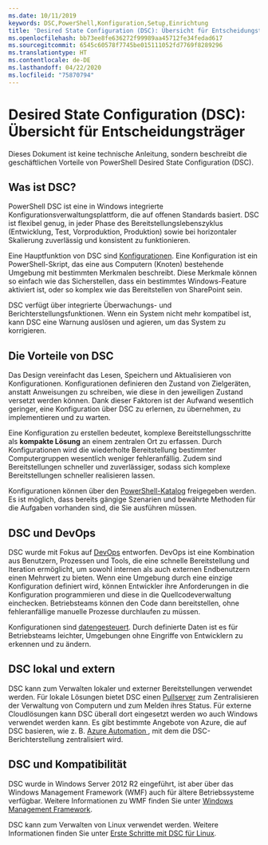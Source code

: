 ```yaml
---
ms.date: 10/11/2019
keywords: DSC,PowerShell,Konfiguration,Setup,Einrichtung
title: 'Desired State Configuration (DSC): Übersicht für Entscheidungsträger'
ms.openlocfilehash: bb73ee8fe636272f99989aa45712fe34fedad617
ms.sourcegitcommit: 6545c60578f7745be015111052fd7769f8289296
ms.translationtype: HT
ms.contentlocale: de-DE
ms.lasthandoff: 04/22/2020
ms.locfileid: "75870794"
---
```

# <a name="desired-state-configuration-overview-for-decision-makers"></a>Desired State Configuration (DSC): Übersicht für Entscheidungsträger

Dieses Dokument ist keine technische Anleitung, sondern beschreibt die geschäftlichen Vorteile von PowerShell Desired State Configuration (DSC).

## <a name="what-is-dsc"></a>Was ist DSC?

PowerShell DSC ist eine in Windows integrierte Konfigurationsverwaltungsplattform, die auf offenen Standards basiert. DSC ist flexibel genug, in jeder Phase des Bereitstellungslebenszyklus (Entwicklung, Test, Vorproduktion, Produktion) sowie bei horizontaler Skalierung zuverlässig und konsistent zu funktionieren.

Eine Hauptfunktion von DSC sind [Konfigurationen](../configurations/configurations.md). Eine Konfiguration ist ein PowerShell-Skript, das eine aus Computern (Knoten) bestehende Umgebung mit bestimmten Merkmalen beschreibt. Diese Merkmale können so einfach wie das Sicherstellen, dass ein bestimmtes Windows-Feature aktiviert ist, oder so komplex wie das Bereitstellen von SharePoint sein.

DSC verfügt über integrierte Überwachungs- und Berichterstellungsfunktionen. Wenn ein System nicht mehr kompatibel ist, kann DSC eine Warnung auslösen und agieren, um das System zu korrigieren.

## <a name="benefits-of-using-dsc"></a>Die Vorteile von DSC

Das Design vereinfacht das Lesen, Speichern und Aktualisieren von Konfigurationen. Konfigurationen definieren den Zustand von Zielgeräten, anstatt Anweisungen zu schreiben, wie diese in den jeweiligen Zustand versetzt werden können. Dank dieser Faktoren ist der Aufwand wesentlich geringer, eine Konfiguration über DSC zu erlernen, zu übernehmen, zu implementieren und zu warten.

Eine Konfiguration zu erstellen bedeutet, komplexe Bereitstellungsschritte als **kompakte Lösung** an einem zentralen Ort zu erfassen. Durch Konfigurationen wird die wiederholte Bereitstellung bestimmter Computergruppen wesentlich weniger fehleranfällig. Zudem sind Bereitstellungen schneller und zuverlässiger, sodass sich komplexe Bereitstellungen schneller realisieren lassen.

Konfigurationen können über den [PowerShell-Katalog](https://powershellgallery.com) freigegeben werden. Es ist möglich, dass bereits gängige Szenarien und bewährte Methoden für die Aufgaben vorhanden sind, die Sie ausführen müssen.

## <a name="dsc-and-devops"></a>DSC und DevOps

DSC wurde mit Fokus auf [DevOps](/archive/blogs/ashleymcglone/devops-for-n00bs-ie-windows-people-like-me) entworfen. DevOps ist eine Kombination aus Benutzern, Prozessen und Tools, die eine schnelle Bereitstellung und Iteration ermöglicht, um sowohl internen als auch externen Endbenutzern einen Mehrwert zu bieten. Wenn eine Umgebung durch eine einzige Konfiguration definiert wird, können Entwickler ihre Anforderungen in die Konfiguration programmieren und diese in die Quellcodeverwaltung einchecken. Betriebsteams können den Code dann bereitstellen, ohne fehleranfällige manuelle Prozesse durchlaufen zu müssen.

Konfigurationen sind [datengesteuert](../configurations/configData.md). Durch definierte Daten ist es für Betriebsteams leichter, Umgebungen ohne Eingriffe von Entwicklern zu erkennen und zu ändern.

## <a name="dsc-on-premises-and-off-premises"></a>DSC lokal und extern

DSC kann zum Verwalten lokaler und externer Bereitstellungen verwendet werden. Für lokale Lösungen bietet DSC einen [Pullserver](../pull-server/pullServer.md) zum Zentralisieren der Verwaltung von Computern und zum Melden ihres Status. Für externe Cloudlösungen kann DSC überall dort eingesetzt werden wo auch Windows verwendet werden kann.
Es gibt bestimmte Angebote von Azure, die auf DSC basieren, wie z. B. [Azure Automation ](/azure/automation), mit dem die DSC-Berichterstellung zentralisiert wird.

## <a name="dsc-and-compatibility"></a>DSC und Kompatibilität

DSC wurde in Windows Server 2012 R2 eingeführt, ist aber über das Windows Management Framework (WMF) auch für ältere Betriebssysteme verfügbar. Weitere Informationen zu WMF finden Sie unter [Windows Management Framework](/powershell/scripting/wmf/overview).

DSC kann zum Verwalten von Linux verwendet werden. Weitere Informationen finden Sie unter [Erste Schritte mit DSC für Linux](../getting-started/lnxGettingStarted.md).
